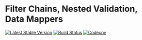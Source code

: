Filter Chains, Nested Validation, Data Mappers
================================
[![Latest Stable Version](https://poser.pugx.org/spiral/filters/version)](https://packagist.org/packages/spiral/filters)
[![Build Status](https://travis-ci.org/spiral/filters.svg?branch=master)](https://travis-ci.org/spiral/filters)
[![Codecov](https://codecov.io/gh/spiral/filters/branch/master/graph/badge.svg)](https://codecov.io/gh/spiral/filters/)